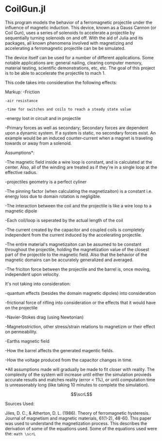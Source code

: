 # CoilGun.jl
This program models the behavior of a ferromagnetic projectile under the influence of magnetic induction. This device, known as a Gauss Cannon (or Coil Gun), uses a series of solenoids to accelerate a projectile by sequentially turning solenoids on and off. With the aid of Julia and its packages, all known phenomena involved with magnetizing and accelerating a ferromagnetic projectile can be be simulated.

The device itself can be used for a number of different applications. Some notable applications are: general nailing, clearing computer memory, material testing, scientific demonstrations, etc, etc. The goal of this project is to be able to accelerate the projectile to mach 1.


This code takes into consideration the following effects:

Markup: 
    -Friction

    -air resistance

    -time for switches and coils to reach a steady state value

-energy lost in circuit and in projectile

-Primary forces as well as secondary; Secondary forces are dependent upon a dynamic system. If a system is static, no secondary forces exist. An example would be an induced counter-current when a magnet is traveling towards or away from a solenoid.

Assumptions*:

-The magnetic field inside a wire loop is constant, and is calculated at the center. Also, all of the winding are treated as if they're in a single loop at the effective radius.

-projectiles geometry is a perfect cyliner

-The pinning factor (when calculating the magnetizaiton) is a constant i.e. energy loss due to domain rotation is negligible.

-The interaction between the coil and the projectile is like a wire loop to a magnetic dipole

-Each coil/loop is seperated by the actual length of the coil

-The current created by the capacitor and coupled coils is completely independent from the current induced by the accelerating projectile.

-The entire material's magnetizaiton can be assumed to be constant throughout the projectile, holding the magnetization value of the closest part of the projectile to the magnetic field. Also that the behavior of the magnetic domains can be accurately generalized and averaged.

-The friciton force between the projectile and the barrel is, once moving, independent upon velocity.


It's not taking into consideration:

-quantum effects (besides the domain magnetic dipoles) into consideration

-frictional force of rifling into consideration or the effects that it would have on the projectile

-Navier-Stokes drag (using Newtonian)

-Magnetostriction, other stress/strain relations to magnetizm or their effect on permeability.

-Earths magnetic field  

-How the barrel affects the generated magentic fields.

-How the voltage produced from the capacitor changes in time.
 

*All assumptions made will gradually be made to fit closer with reality. The complexity of the system will increase until either the simulation provieds accurate resutls and matches reality (error < 1%), or until computation time is unreasonably long (like taking 10 minutes to complete the simulation).


```math
\scrL
```

Sources Used:

Jiles, D. C., & Atherton, D. L. (1986). Theory of ferromagnetic hysteresis. Journal of magnetism and magnetic materials, 61(1-2), 48-60.
    This paper was used to understand the magnetization process. This describes the derivation of some of the equations used. Some of the equations used were the:
    ```math \scrL 
    ```